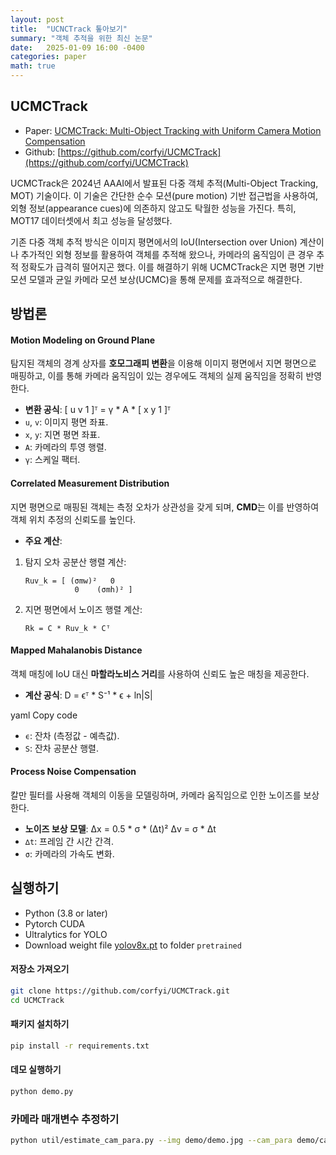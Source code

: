 ```yaml
---
layout: post
title:  "UCNCTrack 톺아보기"
summary: "객체 추적을 위한 최신 논문"
date:   2025-01-09 16:00 -0400
categories: paper
math: true
---
```


## UCMCTrack

- Paper: [UCMCTrack: Multi-Object Tracking with Uniform Camera Motion Compensation](https://arxiv.org/abs/2312.08952)
- Github: [https://github.com/corfyi/UCMCTrack](https://github.com/corfyi/UCMCTrack)

UCMCTrack은 2024년 AAAI에서 발표된 다중 객체 추적(Multi-Object Tracking, MOT) 기술이다. 이 기술은 간단한 순수 모션(pure motion) 기반 접근법을 사용하여, 외형 정보(appearance cues)에 의존하지 않고도 탁월한 성능을 가진다. 특히, MOT17 데이터셋에서 최고 성능을 달성했다.

기존 다중 객체 추적 방식은 이미지 평면에서의 IoU(Intersection over Union) 계산이나 추가적인 외형 정보를 활용하여 객체를 추적해 왔으나, 카메라의 움직임이 큰 경우 추적 정확도가 급격히 떨어지곤 했다. 이를 해결하기 위해 UCMCTrack은 지면 평면 기반 모션 모델과 균일 카메라 모션 보상(UCMC)을 통해 문제를 효과적으로 해결한다.


## 방법론

#### Motion Modeling on Ground Plane

탐지된 객체의 경계 상자를 **호모그래피 변환**을 이용해 이미지 평면에서 지면 평면으로 매핑하고, 이를 통해 카메라 움직임이 있는 경우에도 객체의 실제 움직임을 정확히 반영한다.

- **변환 공식**: [ u v 1 ]ᵀ = γ * A * [ x y 1 ]ᵀ
- `u`, `v`: 이미지 평면 좌표.
- `x`, `y`: 지면 평면 좌표.
- `A`: 카메라의 투영 행렬.
- `γ`: 스케일 팩터.

#### Correlated Measurement Distribution
지면 평면으로 매핑된 객체는 측정 오차가 상관성을 갖게 되며, **CMD**는 이를 반영하여 객체 위치 추정의 신뢰도를 높인다.

- **주요 계산**:
1. 탐지 오차 공분산 행렬 계산:
   ```
   Ruv_k = [ (σmw)²   0
              0    (σmh)² ]
   ```
2. 지면 평면에서 노이즈 행렬 계산:
   ```
   Rk = C * Ruv_k * Cᵀ
   ```

#### Mapped Mahalanobis Distance
객체 매칭에 IoU 대신 **마할라노비스 거리**를 사용하여 신뢰도 높은 매칭을 제공한다.

- **계산 공식**:
D = ϵᵀ * S⁻¹ * ϵ + ln|S|

yaml
Copy code
- `ϵ`: 잔차 (측정값 - 예측값).
- `S`: 잔차 공분산 행렬.

#### Process Noise Compensation
칼만 필터를 사용해 객체의 이동을 모델링하며, 카메라 움직임으로 인한 노이즈를 보상한다.

- **노이즈 보상 모델**: ∆x = 0.5 * σ * (∆t)² ∆v = σ * ∆t
- `∆t`: 프레임 간 시간 간격.
- `σ`: 카메라의 가속도 변화.

## 실행하기

- Python (3.8 or later)
- Pytorch CUDA
- Ultralytics for YOLO
- Download weight file [yolov8x.pt](https://github.com/ultralytics/assets/releases/download/v0.0.0/yolov8x.pt) to folder `pretrained`

#### 저장소 가져오기

```bash
git clone https://github.com/corfyi/UCMCTrack.git
cd UCMCTrack
```

#### 패키지 설치하기

```bash
pip install -r requirements.txt
```

#### 데모 실행하기

```bash
python demo.py
```

### 카메라 매개변수 추정하기

```bash
python util/estimate_cam_para.py --img demo/demo.jpg --cam_para demo/cam_para_test.txt
```